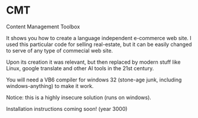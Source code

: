 # CMT
Content Management Toolbox

It shows you how to create a language independent e-commerce web site. 
I used this particular code for selling real-estate, but it can be easily changed to serve of any type of commecial web site. 

Upon its creation it was relevant, but then replaced by modern stuff like Linux, google translate and other AI tools in the 21st century.

You will need a VB6 compiler for windows 32 (stone-age junk, including windows-anything) to make it work.

Notice: this is a highly insecure solution (runs on windows).

Installation instructions coming soon! (year 3000)


